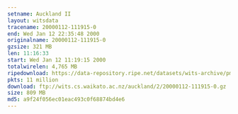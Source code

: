 ```yaml
---
setname: Auckland II
layout: witsdata
tracename: 20000112-111915-0
end: Wed Jan 12 22:35:48 2000
originalname: 20000112-111915-0
gzsize: 321 MB
len: 11:16:33
start: Wed Jan 12 11:19:15 2000
totalwirelen: 4,765 MB
ripedownload: https://data-repository.ripe.net/datasets/wits-archive/pma/long/auck/2//20000112-111915-0.gz
pkts: 11 million
download: ftp://wits.cs.waikato.ac.nz/auckland/2/20000112-111915-0.gz
size: 809 MB
md5: a9f24f056ec01eac493c0f68874bd4e6
---
```

